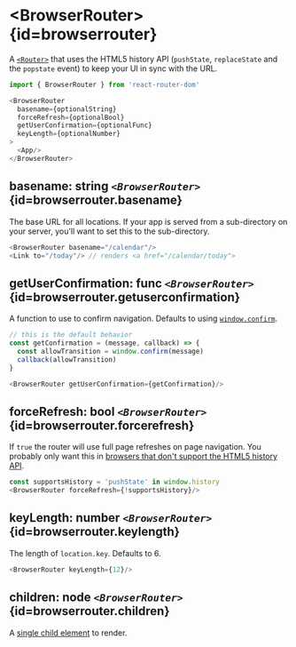 # &lt;BrowserRouter> {id=browserrouter}

A [`<Router>`](#router) that uses the HTML5 history API (`pushState`, `replaceState` and the `popstate` event) to keep your UI in sync with the URL.

```js
import { BrowserRouter } from 'react-router-dom'

<BrowserRouter
  basename={optionalString}
  forceRefresh={optionalBool}
  getUserConfirmation={optionalFunc}
  keyLength={optionalNumber}
>
  <App/>
</BrowserRouter>
```

## basename: string _`<BrowserRouter>`_ {id=browserrouter.basename}

The base URL for all locations. If your app is served from a sub-directory on your server, you'll want to set this to the sub-directory.

```js
<BrowserRouter basename="/calendar"/>
<Link to="/today"/> // renders <a href="/calendar/today">
```

## getUserConfirmation: func _`<BrowserRouter>`_ {id=browserrouter.getuserconfirmation}

A function to use to confirm navigation. Defaults to using [`window.confirm`](https://developer.mozilla.org/en-US/docs/Web/API/Window/confirm).

```js
// this is the default behavior
const getConfirmation = (message, callback) => {
  const allowTransition = window.confirm(message)
  callback(allowTransition)
}

<BrowserRouter getUserConfirmation={getConfirmation}/>
```

## forceRefresh: bool _`<BrowserRouter>`_ {id=browserrouter.forcerefresh}

If `true` the router will use full page refreshes on page navigation. You probably only want this in [browsers that don't support the HTML5 history API](http://caniuse.com/#feat=history).

```js
const supportsHistory = 'pushState' in window.history
<BrowserRouter forceRefresh={!supportsHistory}/>
```

## keyLength: number _`<BrowserRouter>`_ {id=browserrouter.keylength}

The length of `location.key`. Defaults to 6.

```js
<BrowserRouter keyLength={12}/>
```

## children: node _`<BrowserRouter>`_ {id=browserrouter.children}

A [single child element](https://facebook.github.io/react/docs/react-api.html#react.children.only) to render.
